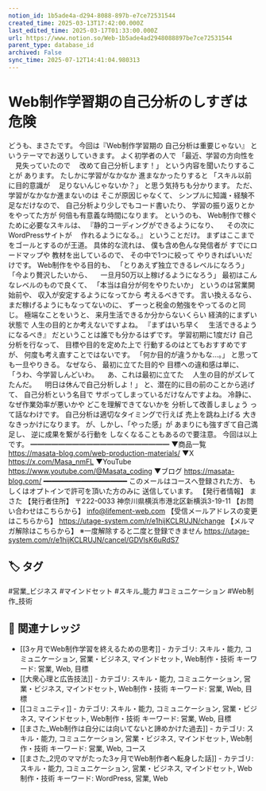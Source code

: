 ```yaml
---
notion_id: 1b5ade4a-d294-8088-897b-e7ce72531544
created_time: 2025-03-13T17:42:00.000Z
last_edited_time: 2025-03-17T01:33:00.000Z
url: https://www.notion.so/Web-1b5ade4ad2948088897be7ce72531544
parent_type: database_id
archived: False
sync_time: 2025-07-12T14:41:04.980313
---
```


# Web制作学習期の自己分析のしすぎは危険

どうも、まさたです。
今回は『Web制作学習期の
自己分析は重要じゃない』
というテーマでお送りしていきます。
よく初学者の人で
「最近、学習の方向性を
　見失っていたので
　改めて自己分析します！」
という内容を聞いたりすることが
あります。
たしかに学習がなかなか
進まなかったりすると
「スキル以前に目的意識が
　足りないんじゃないか？」
と思う気持ちも分かります。
ただ、学習がなかなか進まないのは
そこが原因じゃなくて、
シンプルに知識・経験不足なだけなので、
自己分析より少しでもコード書いたり、
学習の振り返りとかをやってた方が
何倍も有意義な時間になります。
というのも、
Web制作で稼ぐために必要なスキルは、
『静的コーディングができるようになり、
　その次にWordPressサイトが
　作れるようになる。』
ということだけ。
まずはここまでをゴールとするのが王道。
具体的な流れは、
僕も含め色んな発信者が
すでにロードマップや
教材を出しているので、
その中で1つに絞って
やりきればいいだけです。
Web制作をやる目的も、
「とりあえず独立できるレベルになろう」
「今より贅沢したいから、
　一旦月50万以上稼げるようになろう」
最初はこんなレベルのもので良くて、
「本当は自分が何をやりたいか」
というのは営業開始前や、
収入が安定するようになってから
考えるべきです。
言い換えるなら、
まだ稼げるようにもなってないのに、
ずーっと税金の勉強をやってるのと同じ。
極端なことをいうと、
来月生活できるか分からないくらい
経済的にまずい状態で
人生の目的とか考えないですよね。
『まずはいち早く
　生活できるようになるべき』
だということは誰でも分かるはずです。
学習初期に1度だけ
自己分析を行なって、
目標や目的を定めた上で
行動するのはとてもおすすめですが、
何度も考え直すことではないです。
「何か目的が違うかもな…。」
と思っても一旦やりきる。
なぜなら、
最初に立てた目的や
目標への違和感は単に、
「うわ、今学習しんどいわ。
　あ、これは最初に立てた
　人生の目的がズレてたんだ。
　明日は休んで自己分析しよ！」
と、潜在的に目の前のことから逃げて、
自己分析という名目で
サボってしまっているだけなんですよね。
冷静に、
なぜ作業効率が悪いかや
どこを理解できてないかを
分析して改善しましょう
って話なわけです。
自己分析は適切なタイミングで行えば
売上を跳ね上げる
大きなきっかけになります。
が、しかし、「やった感」が
あまりにも強すぎて自己満足し、
逆に成果を繋がる行動を
しなくなることもあるので要注意。
今回は以上です。
━━━━━━━━━━━━━━━━━━━━
▼商品一覧
https://masata-blog.com/web-production-materials/
▼X
https://x.com/Masa_nmFL
▼YouTube
https://www.youtube.com/@Masata_coding
▼ブログ
https://masata-blog.com/
━━━━━━━━━━━━━━━━━━━━
このメールはコースへ登録された方、
もしくはオプトインで許可を頂いた方のみに
送信しています。
【発行者情報】
まさた
【発行者住所】
〒222-0033
神奈川県横浜市港北区新横浜3-19-11
【お問い合わせはこちらから】
info@lifement-web.com
【受信メールアドレスの変更はこちらから】
https://utage-system.com/r/e1hijKCLRUJN/change
【メルマガ解除はこちらから】
※一度解除すると二度と登録できません
https://utage-system.com/r/e1hijKCLRUJN/cancel/GDVlsK6uRdS7

## 🏷️ タグ
#営業_ビジネス #マインドセット #スキル_能力 #コミュニケーション #Web制作_技術

## 🔗 関連ナレッジ
- [[3ヶ月でWeb制作学習を終えるための思考]] - カテゴリ: スキル・能力, コミュニケーション, 営業・ビジネス, マインドセット, Web制作・技術 キーワード: 営業, Web, 目標
- [[大衆心理と広告技法]] - カテゴリ: スキル・能力, コミュニケーション, 営業・ビジネス, マインドセット, Web制作・技術 キーワード: 営業, Web, 目標
- [[コミュニティ]] - カテゴリ: スキル・能力, コミュニケーション, 営業・ビジネス, マインドセット, Web制作・技術 キーワード: 営業, Web, 目標
- [[まさた_Web制作は自分には向いてないと諦めかけた過去]] - カテゴリ: スキル・能力, コミュニケーション, 営業・ビジネス, マインドセット, Web制作・技術 キーワード: 営業, Web, コース
- [[まさた_2児のママがたった3ヶ月でWeb制作者へ転身した話]] - カテゴリ: スキル・能力, コミュニケーション, 営業・ビジネス, マインドセット, Web制作・技術 キーワード: WordPress, 営業, Web
